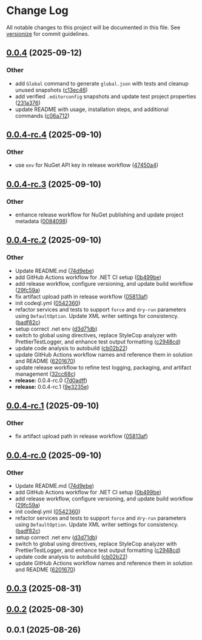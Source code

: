 # Change Log

All notable changes to this project will be documented in this file. See [versionize](https://github.com/versionize/versionize) for commit guidelines.

<a name="0.0.4"></a>
## [0.0.4](https://www.github.com/stasnowak/CodeCuisine/releases/tag/v0.0.4) (2025-09-12)

### Other

* add `Global` command to generate `global.json` with tests and cleanup unused snapshots ([c13ec46](https://www.github.com/stasnowak/CodeCuisine/commit/c13ec469b8bfe13ed4eee0605bff2b77a9cdd934))
* add verified `.editorconfig` snapshots and update test project properties ([231a376](https://www.github.com/stasnowak/CodeCuisine/commit/231a376bc38f5f76de001cb0d710a38e19eeddd5))
* update README with usage, installation steps, and additional commands ([c06a712](https://www.github.com/stasnowak/CodeCuisine/commit/c06a712e9006aa49fe3a706a6d2e93c25292b45d))

<a name="0.0.4-rc.4"></a>
## [0.0.4-rc.4](https://www.github.com/stasnowak/CodeCuisine/releases/tag/v0.0.4-rc.4) (2025-09-10)

### Other

* use `env` for NuGet API key in release workflow ([47450a4](https://www.github.com/stasnowak/CodeCuisine/commit/47450a41f90365a4bdad697da926d7a0170c23b0))

<a name="0.0.4-rc.3"></a>
## [0.0.4-rc.3](https://www.github.com/stasnowak/CodeCuisine/releases/tag/v0.0.4-rc.3) (2025-09-10)

### Other

* enhance release workflow for NuGet publishing and update project metadata ([0084098](https://www.github.com/stasnowak/CodeCuisine/commit/0084098521cbef2f692a043931a093da07f72531))

<a name="0.0.4-rc.2"></a>
## [0.0.4-rc.2](https://www.github.com/stasnowak/CodeCuisine/releases/tag/v0.0.4-rc.2) (2025-09-10)

### Other

* Update README.md ([74d9ebe](https://www.github.com/stasnowak/CodeCuisine/commit/74d9ebedbb7c574b2c1c8163aaebce197b058484))
* add GitHub Actions workflow for .NET CI setup ([0b499be](https://www.github.com/stasnowak/CodeCuisine/commit/0b499be95b92c3680b48a234f595d53f7d6289dc))
* add release workflow, configure versioning, and update build workflow ([29fc59a](https://www.github.com/stasnowak/CodeCuisine/commit/29fc59a87c4d9f52be065911fd55ae39f159839a))
* fix artifact upload path in release workflow ([05813af](https://www.github.com/stasnowak/CodeCuisine/commit/05813af437638759337cc09c397f809ebce5e3a7))
* init codeql.yml ([0542360](https://www.github.com/stasnowak/CodeCuisine/commit/05423602c909a42794b409b6a42de1f74aed2a4f))
* refactor services and tests to support `force` and `dry-run` parameters using `DefaultOption`. Update XML writer settings for consistency. ([badf82c](https://www.github.com/stasnowak/CodeCuisine/commit/badf82cf5f5c3376dd80bded4875156a7de88447))
* setup correct .net env ([d3d71db](https://www.github.com/stasnowak/CodeCuisine/commit/d3d71dba233f406913eb5c84f2d9e49bdad3ffc8))
* switch to global using directives, replace StyleCop analyzer with PrettierTestLogger, and enhance test output formatting ([c2948cd](https://www.github.com/stasnowak/CodeCuisine/commit/c2948cdddd493cdea7feaddfbad648288206ca77))
* update code analysis to autobuild ([cb02b22](https://www.github.com/stasnowak/CodeCuisine/commit/cb02b222b2752f7fd4959a14f02f31043f3338fb))
* update GitHub Actions workflow names and reference them in solution and README ([6201670](https://www.github.com/stasnowak/CodeCuisine/commit/62016700cbd119e6bc7acf21bf33eea9a4e2547a))
* update release workflow to refine test logging, packaging, and artifact management ([32cc68c](https://www.github.com/stasnowak/CodeCuisine/commit/32cc68c30e1b426a16c71204dacd8b2dadf25db1))
* **release:** 0.0.4-rc.0 ([7d0adff](https://www.github.com/stasnowak/CodeCuisine/commit/7d0adff9fff64d568c05517377e00fba54dcdc30))
* **release:** 0.0.4-rc.1 ([9e3235e](https://www.github.com/stasnowak/CodeCuisine/commit/9e3235e749dd27eebb147fe6d5670f1e4c30013e))

<a name="0.0.4-rc.1"></a>
## [0.0.4-rc.1](https://www.github.com/stasnowak/CodeCuisine/releases/tag/v0.0.4-rc.1) (2025-09-10)

### Other

* fix artifact upload path in release workflow ([05813af](https://www.github.com/stasnowak/CodeCuisine/commit/05813af437638759337cc09c397f809ebce5e3a7))

<a name="0.0.4-rc.0"></a>
## [0.0.4-rc.0](https://www.github.com/stasnowak/CodeCuisine/releases/tag/v0.0.4-rc.0) (2025-09-10)

### Other

* Update README.md ([74d9ebe](https://www.github.com/stasnowak/CodeCuisine/commit/74d9ebedbb7c574b2c1c8163aaebce197b058484))
* add GitHub Actions workflow for .NET CI setup ([0b499be](https://www.github.com/stasnowak/CodeCuisine/commit/0b499be95b92c3680b48a234f595d53f7d6289dc))
* add release workflow, configure versioning, and update build workflow ([29fc59a](https://www.github.com/stasnowak/CodeCuisine/commit/29fc59a87c4d9f52be065911fd55ae39f159839a))
* init codeql.yml ([0542360](https://www.github.com/stasnowak/CodeCuisine/commit/05423602c909a42794b409b6a42de1f74aed2a4f))
* refactor services and tests to support `force` and `dry-run` parameters using `DefaultOption`. Update XML writer settings for consistency. ([badf82c](https://www.github.com/stasnowak/CodeCuisine/commit/badf82cf5f5c3376dd80bded4875156a7de88447))
* setup correct .net env ([d3d71db](https://www.github.com/stasnowak/CodeCuisine/commit/d3d71dba233f406913eb5c84f2d9e49bdad3ffc8))
* switch to global using directives, replace StyleCop analyzer with PrettierTestLogger, and enhance test output formatting ([c2948cd](https://www.github.com/stasnowak/CodeCuisine/commit/c2948cdddd493cdea7feaddfbad648288206ca77))
* update code analysis to autobuild ([cb02b22](https://www.github.com/stasnowak/CodeCuisine/commit/cb02b222b2752f7fd4959a14f02f31043f3338fb))
* update GitHub Actions workflow names and reference them in solution and README ([6201670](https://www.github.com/stasnowak/CodeCuisine/commit/62016700cbd119e6bc7acf21bf33eea9a4e2547a))

<a name="0.0.3"></a>
## [0.0.3](https://www.github.com/stasnowak/CodeCuisine/releases/tag/v0.0.3) (2025-08-31)

<a name="0.0.2"></a>
## [0.0.2](https://www.github.com/stasnowak/CodeCuisine/releases/tag/v0.0.2) (2025-08-30)

<a name="0.0.1"></a>
## 0.0.1 (2025-08-26)

